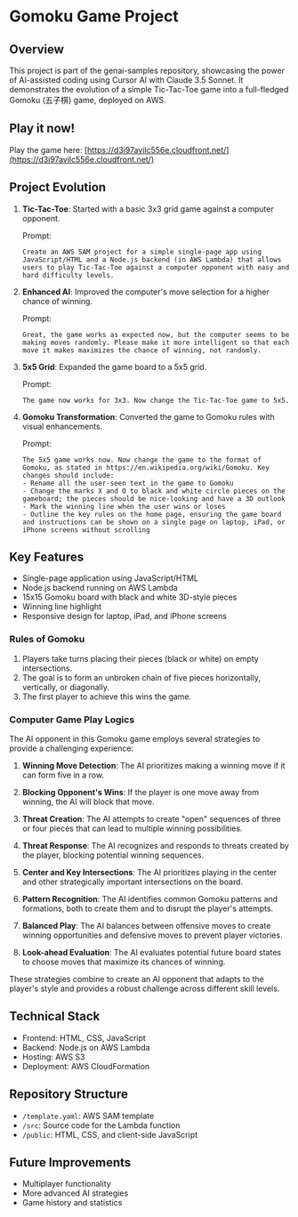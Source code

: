 
# Gomoku Game Project

## Overview

This project is part of the genai-samples repository, showcasing the power of AI-assisted coding using Cursor AI with Claude 3.5 Sonnet. It demonstrates the evolution of a simple Tic-Tac-Toe game into a full-fledged Gomoku (五子棋) game, deployed on AWS.

## Play it now!

Play the game here: [https://d3i97avilc556e.cloudfront.net/](https://d3i97avilc556e.cloudfront.net/)

## Project Evolution

1. **Tic-Tac-Toe**: Started with a basic 3x3 grid game against a computer opponent.
   
   Prompt:
   ```
   Create an AWS SAM project for a simple single-page app using JavaScript/HTML and a Node.js backend (in AWS Lambda) that allows users to play Tic-Tac-Toe against a computer opponent with easy and hard difficulty levels.
   ```

2. **Enhanced AI**: Improved the computer's move selection for a higher chance of winning.
   
   Prompt:
   ```
   Great, the game works as expected now, but the computer seems to be making moves randomly. Please make it more intelligent so that each move it makes maximizes the chance of winning, not randomly.
   ```

3. **5x5 Grid**: Expanded the game board to a 5x5 grid.
   
   Prompt:
   ```
   The game now works for 3x3. Now change the Tic-Tac-Toe game to 5x5.
   ```

4. **Gomoku Transformation**: Converted the game to Gomoku rules with visual enhancements.
   
   Prompt:
   ```
   The 5x5 game works now. Now change the game to the format of Gomoku, as stated in https://en.wikipedia.org/wiki/Gomoku. Key changes should include:
   - Rename all the user-seen text in the game to Gomoku
   - Change the marks X and O to black and white circle pieces on the gameboard; the pieces should be nice-looking and have a 3D outlook
   - Mark the winning line when the user wins or loses
   - Outline the key rules on the home page, ensuring the game board and instructions can be shown on a single page on laptop, iPad, or iPhone screens without scrolling
   ```

## Key Features

- Single-page application using JavaScript/HTML
- Node.js backend running on AWS Lambda
- 15x15 Gomoku board with black and white 3D-style pieces
- Winning line highlight
- Responsive design for laptop, iPad, and iPhone screens

### Rules of Gomoku

1. Players take turns placing their pieces (black or white) on empty intersections.
2. The goal is to form an unbroken chain of five pieces horizontally, vertically, or diagonally.
3. The first player to achieve this wins the game.

### Computer Game Play Logics

The AI opponent in this Gomoku game employs several strategies to provide a challenging experience:

1. **Winning Move Detection**: The AI prioritizes making a winning move if it can form five in a row.

2. **Blocking Opponent's Wins**: If the player is one move away from winning, the AI will block that move.

3. **Threat Creation**: The AI attempts to create "open" sequences of three or four pieces that can lead to multiple winning possibilities.

4. **Threat Response**: The AI recognizes and responds to threats created by the player, blocking potential winning sequences.

5. **Center and Key Intersections**: The AI prioritizes playing in the center and other strategically important intersections on the board.

6. **Pattern Recognition**: The AI identifies common Gomoku patterns and formations, both to create them and to disrupt the player's attempts.

7. **Balanced Play**: The AI balances between offensive moves to create winning opportunities and defensive moves to prevent player victories.

8. **Look-ahead Evaluation**: The AI evaluates potential future board states to choose moves that maximize its chances of winning.

These strategies combine to create an AI opponent that adapts to the player's style and provides a robust challenge across different skill levels.

## Technical Stack

- Frontend: HTML, CSS, JavaScript
- Backend: Node.js on AWS Lambda
- Hosting: AWS S3
- Deployment: AWS CloudFormation

## Repository Structure

- `/template.yaml`: AWS SAM template
- `/src`: Source code for the Lambda function
- `/public`: HTML, CSS, and client-side JavaScript

## Future Improvements

- Multiplayer functionality
- More advanced AI strategies
- Game history and statistics
